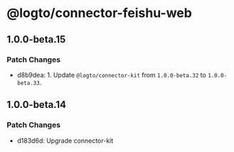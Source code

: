 # @logto/connector-feishu-web

## 1.0.0-beta.15

### Patch Changes

- d8b9dea: 1. Update `@logto/connector-kit` from `1.0.0-beta.32` to `1.0.0-beta.33`.

## 1.0.0-beta.14

### Patch Changes

- d183d6d: Upgrade connector-kit
